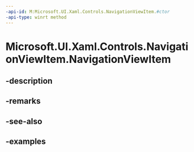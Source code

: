 ```yaml
---
-api-id: M:Microsoft.UI.Xaml.Controls.NavigationViewItem.#ctor
-api-type: winrt method
---
```


<!-- Method syntax.
public NavigationViewItem.NavigationViewItem()
-->

# Microsoft.UI.Xaml.Controls.NavigationViewItem.NavigationViewItem

## -description

## -remarks

## -see-also

## -examples

